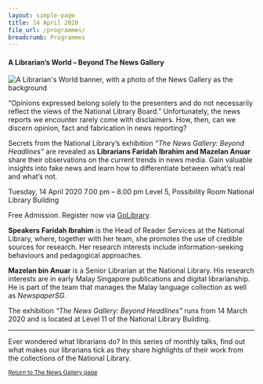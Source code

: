 ```yaml
---
layout: simple-page
title: 14 April 2020
file_url: /programmes/
breadcrumb: Programmes
---
```

#### A Librarian’s World – Beyond The News Gallery

![A Librarian's World banner, with a photo of the News Gallery as the background](/exhibitions/images/event-images/newsgallery/ALW_exhibition-page.jpg)

“Opinions expressed belong solely to the presenters and do not necessarily reflect the views of the National Library Board.” Unfortunately, the news reports we encounter rarely come with disclaimers. How, then, can we discern opinion, fact and fabrication in news reporting?

Secrets from the National Library’s exhibition _“The News Gallery: Beyond Headlines”_ are revealed as __Librarians Faridah Ibrahim and Mazelan Anuar__ share their observations on the current trends in news media. Gain valuable insights into fake news and learn how to differentiate between what’s real and what’s not.

Tuesday, 14 April 2020
7.00 pm – 8.00 pm
Level 5, Possibility Room
National Library Building

Free Admission. Register now via [GoLibrary](https://go.gov.sg/nl-programme-14apr).

__Speakers__
__Faridah Ibrahim__ is the Head of Reader Services at the National Library, where, together with her team, she promotes the use of credible sources for research. Her research interests include information-seeking behaviours and pedagogical approaches.

__Mazelan bin Anuar__ is a Senior Librarian at the National Library. His research interests are in early Malay Singapore publications and digital librarianship. He is part of the team that manages the Malay language collection as well as _NewspaperSG_.

The exhibition _“The News Gallery: Beyond Headlines”_ runs from 14 March 2020 and is located at Level 11 of the National Library Building.

---

Ever wondered what librarians do? In this series of monthly talks, find out what makes our librarians tick as they share highlights of their work from the collections of the National Library.


<small>[Return to The News Gallery page](/exhibitions/current-exhibitions/newsgallery#tab1)</small>
